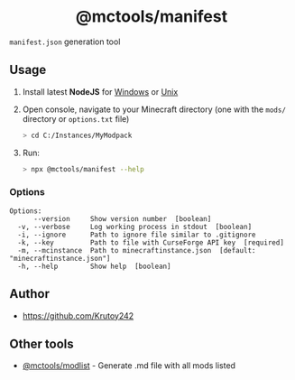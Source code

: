 <h1 align="center">@mctools/manifest</h1>

`manifest.json` generation tool

<!-- extended_desc --><!-- /extended_desc -->

## Usage

1. Install latest **NodeJS** for [Windows](https://nodejs.org/en/download/current/) or [Unix](https://nodejs.org/en/download/package-manager/)

2. Open console, navigate to your Minecraft directory (one with the `mods/` directory or `options.txt` file)
   ```sh
   > cd C:/Instances/MyModpack
   ```

3. Run:
    ```sh
    > npx @mctools/manifest --help
    ```

### Options

```shell
Options:
      --version     Show version number  [boolean]
  -v, --verbose     Log working process in stdout  [boolean]
  -i, --ignore      Path to ignore file similar to .gitignore
  -k, --key         Path to file with CurseForge API key  [required]
  -m, --mcinstance  Path to minecraftinstance.json  [default: "minecraftinstance.json"]
  -h, --help        Show help  [boolean]
```

## Author

* https://github.com/Krutoy242

## Other tools


* [@mctools/modlist](https://github.com/Krutoy242/mc-tools/tree/master/packages/modlist) - Generate .md file with all mods listed
